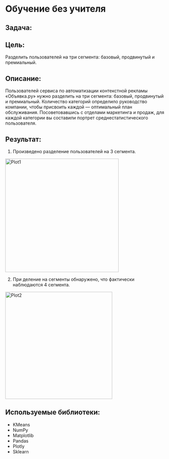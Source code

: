 # Обучение без учителя

## Задача:

## Цель:

Разделить пользователей на три сегмента: базовый, продвинутый и премиальный.

## Описание:

Пользователей сервиса по автоматизации контекстной рекламы «Объявка.ру» нужно разделить на три сегмента: базовый, продвинутый и премиальный. Количество категорий определило руководство компании, чтобы присвоить каждой — оптимальный план обслуживания. Посоветовавшись с отделами маркетинга и продаж, для каждой категории вы составили портрет среднестатистического пользователя. 

## Результат:

1. Произведено разделение пользователей на 3 сегмента.
<img width="357" alt="Plot1" src="https://user-images.githubusercontent.com/45098537/233290563-a8c7995c-c55e-45d8-aed6-71f609f8bfa1.png">

2. При деление на сегменты обнаружено, что фактически наблюдаются 4 сегмента.
<img width="337" alt="Plot2" src="https://user-images.githubusercontent.com/45098537/233290655-8ac5c299-0bb9-4204-8bcc-85aa727f9807.png">


## Используемые библиотеки:

- KMeans
- NumPy
- Matplotlib
- Pandas
- Plotly
- Sklearn
